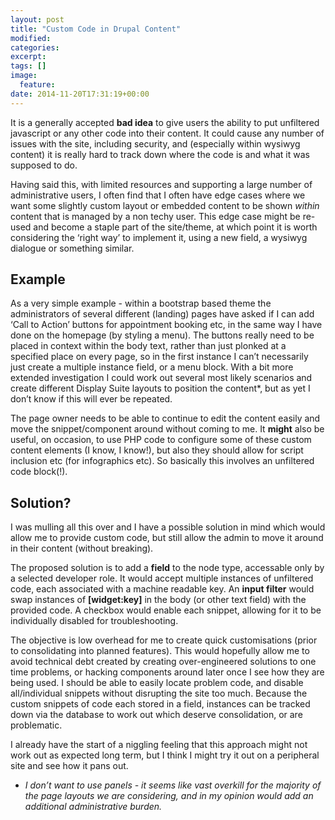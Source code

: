 ```yaml
---
layout: post
title: "Custom Code in Drupal Content"
modified:
categories: 
excerpt:
tags: []
image:
  feature:
date: 2014-11-20T17:31:19+00:00
---
```


It is a generally accepted **bad idea** to give users the ability to put unfiltered javascript or any other code into their content. It could cause any number of issues with the site, including security, and (especially within wysiwyg content) it is really hard to track down where the code is and what it was supposed to do.

Having said this, with limited resources and supporting a large number of administrative users, I often find that I often have edge cases where we want some slightly custom layout or embedded content to be shown _within_ content that is managed by a non techy user. This edge case might be re-used and become a staple part of the site/theme, at which point it is worth considering the ‘right way’ to implement it, using a new field, a wysiwyg dialogue or something similar.

## Example

As a very simple example - within a bootstrap based theme the administrators of several different (landing) pages have asked if I can add ‘Call to Action’ buttons for appointment booking etc, in the same way I have done on the homepage (by styling a menu). The buttons really need to be placed in context within the body text, rather than just plonked at a specified place on every page, so in the first instance I can’t necessarily just create a multiple instance field, or a menu block. With a bit more extended investigation I could work out several most likely scenarios and create different Display Suite layouts to position the content*, but as yet I don’t know if this will ever be repeated.

The page owner needs to be able to continue to edit the content easily and move the snippet/component around without coming to me. It **might** also be useful, on occasion, to use PHP code to configure some of these custom content elements (I know, I know!), but also they should allow for script inclusion etc (for infographics etc). So basically this involves an unfiltered code block(!).

## Solution?

I was mulling all this over and I have a possible solution in mind which would allow me to provide custom code, but still allow the admin to move it around in their content (without breaking).

The proposed solution is to add a **field** to the node type, accessable only by a selected developer role. It would accept multiple instances of unfiltered code, each associated with a machine readable key. An **input filter** would swap instances of **[widget:key]** in the body (or other text field) with the provided code. A checkbox would enable each snippet, allowing for it to be individually disabled for troubleshooting.

The objective is low overhead for me to create quick customisations (prior to consolidating into planned features). This would hopefully allow me to avoid technical debt created by creating over-engineered solutions to one time problems, or hacking components around later once I see how they are being used. I should be able to easily locate problem code, and disable all/individual snippets without disrupting the site too much. Because the custom snippets of code each stored in a field, instances can be tracked down via the database to work out which deserve consolidation, or are problematic.

I already have the start of a niggling feeling that this approach might not work out as expected long term, but I think I might try it out on a peripheral site and see how it pans out.

* _I don’t want to use panels - it seems like vast overkill for the majority of the page layouts we are considering, and in my opinion would add an additional administrative burden._
